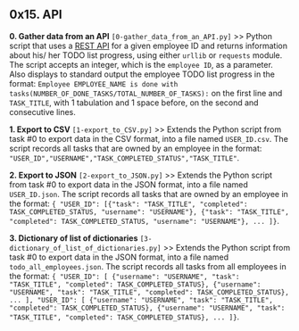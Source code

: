 ## 0x15. API

**0. Gather data from an API** `[0-gather_data_from_an_API.py]` >> Python script that uses a [REST API](https://jsonplaceholder.typicode.com/) for a given employee ID and returns information about his/ her TODO list progress, using either `urllib` or `requests` module. The script accepts an integer, which is the `employee ID`, as a parameter. Also displays to standard output the employee TODO list progress in the format: `Employee EMPLOYEE_NAME is done with tasks(NUMBER_OF_DONE_TASKS/TOTAL_NUMBER_OF_TASKS):` on the first line and `TASK_TITLE`, with 1 tabulation and 1 space before, on the second and consecutive lines.

**1. Export to CSV** `[1-export_to_CSV.py]` >> Extends the Python script from task #0 to export data in the CSV format, into a file named `USER_ID.csv`. The script records all tasks that are owned by an employee in the format: `"USER_ID","USERNAME","TASK_COMPLETED_STATUS","TASK_TITLE"`.

**2. Export to JSON** `[2-export_to_JSON.py]` >> Extends the Python script from task #0 to export data in the JSON format, into a file named `USER_ID.json`. The script records all tasks that are owned by an employee in the format: `{ "USER_ID": [{"task": "TASK_TITLE", "completed": TASK_COMPLETED_STATUS, "username": "USERNAME"}, {"task": "TASK_TITLE", "completed": TASK_COMPLETED_STATUS, "username": "USERNAME"}, ... ]}`.

**3. Dictionary of list of dictionaries** `[3-dictionary_of_list_of_dictionaries.py]` >> Extends the Python script from task #0 to export data in the JSON format, into a file named `todo_all_employees.json`. The script records all tasks from all employees in the format: `{ "USER_ID": [ {"username": "USERNAME", "task": "TASK_TITLE", "completed": TASK_COMPLETED_STATUS}, {"username": "USERNAME", "task": "TASK_TITLE", "completed": TASK_COMPLETED_STATUS}, ... ], "USER_ID": [ {"username": "USERNAME", "task": "TASK_TITLE", "completed": TASK_COMPLETED_STATUS}, {"username": "USERNAME", "task": "TASK_TITLE", "completed": TASK_COMPLETED_STATUS}, ... ]}`.

